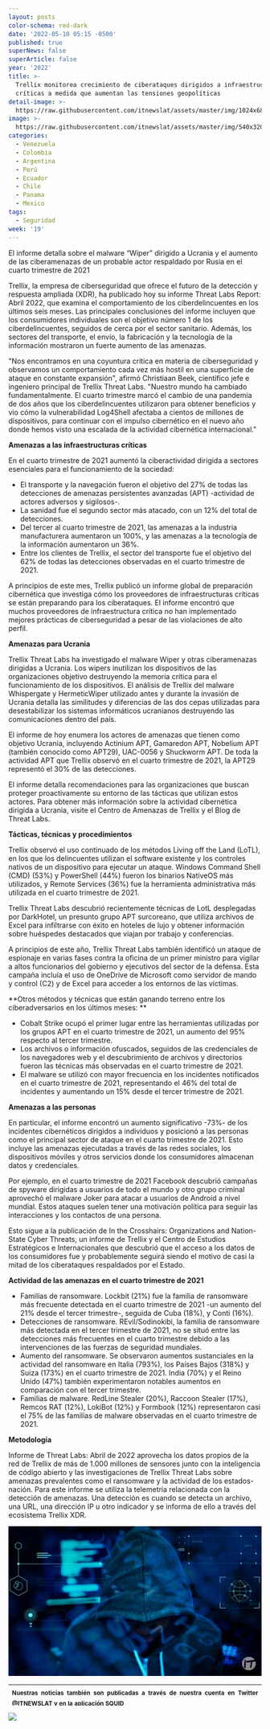 ```yaml
---
layout: posts
color-schema: red-dark
date: '2022-05-10 05:15 -0500'
published: true
superNews: false
superArticle: false
year: '2022'
title: >-
  Trellix monitorea crecimiento de ciberataques dirigidos a infraestructuras
  críticas a medida que aumentan las tensiones geopolíticas
detail-image: >-
  https://raw.githubusercontent.com/itnewslat/assets/master/img/1024x680/Hacker-finanzas-g.jpg
image: >-
  https://raw.githubusercontent.com/itnewslat/assets/master/img/540x320/Hacker-finanzas-p.jpg
categories:
  - Venezuela
  - Colombia
  - Argentina
  - Perú
  - Ecuador
  - Chile
  - Panama
  - Mexico
tags:
  - Seguridad
week: '19'
---
```

El informe detalla sobre el malware “Wiper” dirigido a Ucrania y el aumento de las ciberamenazas de un probable actor respaldado por Rusia en el cuarto trimestre de 2021 

Trellix, la empresa de ciberseguridad que ofrece el futuro de la detección y respuesta ampliada (XDR), ha publicado hoy su informe Threat Labs Report: Abril 2022, que examina el comportamiento de los ciberdelincuentes en los últimos seis meses. Las principales conclusiones del informe incluyen que los consumidores individuales son el objetivo número 1 de los ciberdelincuentes, seguidos de cerca por el sector sanitario. Además, los sectores del transporte, el envío, la fabricación y la tecnología de la información mostraron un fuerte aumento de las amenazas. 

"Nos encontramos en una coyuntura crítica en materia de ciberseguridad y observamos un comportamiento cada vez más hostil en una superficie de ataque en constante expansión", afirmó Christiaan Beek, científico jefe e ingeniero principal de Trellix Threat Labs. "Nuestro mundo ha cambiado fundamentalmente. El cuarto trimestre marcó el cambio de una pandemia de dos años que los ciberdelincuentes utilizaron para obtener beneficios y vio cómo la vulnerabilidad Log4Shell afectaba a cientos de millones de dispositivos, para continuar con el impulso cibernético en el nuevo año donde hemos visto una escalada de la actividad cibernética internacional." 

**Amenazas a las infraestructuras críticas**

En el cuarto trimestre de 2021 aumentó la ciberactividad dirigida a sectores esenciales para el funcionamiento de la sociedad:

- El transporte y la navegación fueron el objetivo del 27% de todas las detecciones de amenazas persistentes avanzadas (APT) -actividad de actores adversos y sigilosos-.
- La sanidad fue el segundo sector más atacado, con un 12% del total de detecciones.
- Del tercer al cuarto trimestre de 2021, las amenazas a la industria manufacturera aumentaron un 100%, y las amenazas a la tecnología de la información aumentaron un 36%. 
- Entre los clientes de Trellix, el sector del transporte fue el objetivo del 62% de todas las detecciones observadas en el cuarto trimestre de 2021.

A principios de este mes, Trellix publicó un informe global de preparación cibernética que investiga cómo los proveedores de infraestructuras críticas se están preparando para los ciberataques. El informe encontró que muchos proveedores de infraestructura crítica no han implementado mejores prácticas de ciberseguridad a pesar de las violaciones de alto perfil. 

**Amenazas para Ucrania**

Trellix Threat Labs ha investigado el malware Wiper y otras ciberamenazas dirigidas a Ucrania. Los wipers inutilizan los dispositivos de las organizaciones objetivo destruyendo la memoria crítica para el funcionamiento de los dispositivos. El análisis de Trellix del malware Whispergate y HermeticWiper utilizado antes y durante la invasión de Ucrania detalla las similitudes y diferencias de las dos cepas utilizadas para desestabilizar los sistemas informáticos ucranianos destruyendo las comunicaciones dentro del país.

El informe de hoy enumera los actores de amenazas que tienen como objetivo Ucrania, incluyendo Actinium APT, Gamaredon APT, Nobelium APT (también conocido como APT29), UAC-0056 y Shuckworm APT. De toda la actividad APT que Trellix observó en el cuarto trimestre de 2021, la APT29 representó el 30% de las detecciones.

El informe detalla recomendaciones para las organizaciones que buscan proteger proactivamente su entorno de las tácticas que utilizan estos actores. Para obtener más información sobre la actividad cibernética dirigida a Ucrania, visite el Centro de Amenazas de Trellix y el Blog de Threat Labs.

**Tácticas, técnicas y procedimientos**

Trellix observó el uso continuado de los métodos Living off the Land (LoTL), en los que los delincuentes utilizan el software existente y los controles nativos de un dispositivo para ejecutar un ataque. Windows Command Shell (CMD) (53%) y PowerShell (44%) fueron los binarios NativeOS más utilizados, y Remote Services (36%) fue la herramienta administrativa más utilizada en el cuarto trimestre de 2021. 

Trellix Threat Labs descubrió recientemente técnicas de LotL desplegadas por DarkHotel, un presunto grupo APT surcoreano, que utiliza archivos de Excel para infiltrarse con éxito en hoteles de lujo y obtener información sobre huéspedes destacados que viajan por trabajo y conferencias. 

A principios de este año, Trellix Threat Labs también identificó un ataque de espionaje en varias fases contra la oficina de un primer ministro para vigilar a altos funcionarios del gobierno y ejecutivos del sector de la defensa. Esta campaña incluía el uso de OneDrive de Microsoft como servidor de mando y control (C2) y de Excel para acceder a los entornos de las víctimas. 

**Otros métodos y técnicas que están ganando terreno entre los ciberadversarios en los últimos meses: **

- Cobalt Strike ocupó el primer lugar entre las herramientas utilizadas por los grupos APT en el cuarto trimestre de 2021, un aumento del 95% respecto al tercer trimestre.
- Los archivos o información ofuscados, seguidos de las credenciales de los navegadores web y el descubrimiento de archivos y directorios fueron las técnicas más observadas en el cuarto trimestre de 2021.
- El malware se utilizó con mayor frecuencia en los incidentes notificados en el cuarto trimestre de 2021, representando el 46% del total de incidentes y aumentando un 15% desde el tercer trimestre de 2021.

**Amenazas a las personas**

En particular, el informe encontró un aumento significativo -73%- de los incidentes cibernéticos dirigidos a individuos y posicionó a las personas como el principal sector de ataque en el cuarto trimestre de 2021. Esto incluye las amenazas ejecutadas a través de las redes sociales, los dispositivos móviles y otros servicios donde los consumidores almacenan datos y credenciales. 

Por ejemplo, en el cuarto trimestre de 2021 Facebook descubrió campañas de spyware dirigidas a usuarios de todo el mundo y otro grupo criminal aprovechó el malware Joker para atacar a usuarios de Android a nivel mundial. Estos ataques suelen tener una motivación política para seguir las interacciones y los contactos de una persona.

Esto sigue a la publicación de In the Crosshairs: Organizations and Nation-State Cyber Threats, un informe de Trellix y el Centro de Estudios Estratégicos e Internacionales que descubrió que el acceso a los datos de los consumidores fue y probablemente seguirá siendo el motivo de casi la mitad de los ciberataques respaldados por el Estado.

**Actividad de las amenazas en el cuarto trimestre de 2021** 

- Familias de ransomware. Lockbit (21%) fue la familia de ransomware más frecuente detectada en el cuarto trimestre de 2021 -un aumento del 21% desde el tercer trimestre-, seguida de Cuba (18%), y Conti (16%).
- Detecciones de ransomware. REvil/Sodinokibi, la familia de ransomware más detectada en el tercer trimestre de 2021, no se situó entre las detecciones más frecuentes en el cuarto trimestre debido a las intervenciones de las fuerzas de seguridad mundiales.
- Aumento del ransomware. Se observaron aumentos sustanciales en la actividad del ransomware en Italia (793%), los Países Bajos (318%) y Suiza (173%) en el cuarto trimestre de 2021. India (70%) y el Reino Unido (47%) también experimentaron notables aumentos en comparación con el tercer trimestre.
- Familias de malware. RedLine Stealer (20%), Raccoon Stealer (17%), Remcos RAT (12%), LokiBot (12%) y Formbook (12%) representaron casi el 75% de las familias de malware observadas en el cuarto trimestre de 2021.

**Metodología**

Informe de Threat Labs: Abril de 2022 aprovecha los datos propios de la red de Trellix de más de 1.000 millones de sensores junto con la inteligencia de código abierto y las investigaciones de Trellix Threat Labs sobre amenazas prevalentes como el ransomware y la actividad de los estados-nación. Para este informe se utiliza la telemetría relacionada con la detección de amenazas. Una detección es cuando se detecta un archivo, una URL, una dirección IP u otro indicador y se informa de ello a través del ecosistema Trellix XDR. 

![](https://raw.githubusercontent.com/itnewslat/assets/master/img/540x320/Hacker-finanzas-p.jpg)

<table style="height: 42px;" width="569">
<tbody>
<tr>
<td style="text-align: justify;"><sub><strong>Nuestras noticias también son publicadas a través de nuestra cuenta en Twitter <a href="https://twitter.com/itnewslat?lang=es">@ITNEWSLAT</a> y en la aplicación <a href="https://squidapp.co/en/">SQUID</a></strong></sub></td>
</tr>
</tbody>
</table>

<img src="https://tracker.metricool.com/c3po.jpg?hash=56f88a41e39ab42c063cc51676587a04"/>